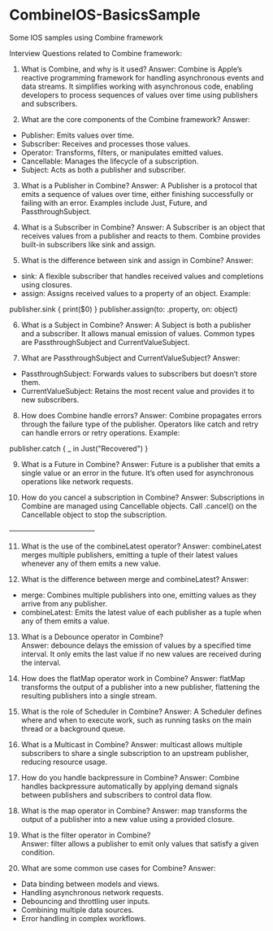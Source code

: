 # CombineIOS-BasicsSample
Some IOS samples using Combine framework 


Interview Questions related to Combine framework:


1. What is Combine, and why is it used? 
Answer: Combine is Apple’s reactive programming framework for handling asynchronous events and data streams. It simplifies working with asynchronous code, enabling developers to process sequences of values over time using publishers and subscribers.

2. What are the core components of the Combine framework? 
Answer:
* Publisher: Emits values over time.
* Subscriber: Receives and processes those values.
* Operator: Transforms, filters, or manipulates emitted values.
* Cancellable: Manages the lifecycle of a subscription.
* Subject: Acts as both a publisher and subscriber.

3. What is a Publisher in Combine?
Answer: A Publisher is a protocol that emits a sequence of values over time, either finishing successfully or failing with an error. Examples include Just, Future, and PassthroughSubject.

4. What is a Subscriber in Combine?
Answer: A Subscriber is an object that receives values from a publisher and reacts to them. Combine provides built-in subscribers like sink and assign.

5. What is the difference between sink and assign in Combine?
Answer:
* sink: A flexible subscriber that handles received values and completions using closures.
* assign: Assigns received values to a property of an object.
Example:

publisher.sink { print($0) }
publisher.assign(to: \.property, on: object)

6. What is a Subject in Combine?
Answer: A Subject is both a publisher and a subscriber. It allows manual emission of values. Common types are PassthroughSubject and CurrentValueSubject.

7. What are PassthroughSubject and CurrentValueSubject?
Answer:
* PassthroughSubject: Forwards values to subscribers but doesn’t store them.
* CurrentValueSubject: Retains the most recent value and provides it to new subscribers.

8. How does Combine handle errors?
Answer: Combine propagates errors through the failure type of the publisher. Operators like catch and retry can handle errors or retry operations.
Example:

publisher.catch { _ in Just("Recovered") }

9. What is a Future in Combine?
Answer: Future is a publisher that emits a single value or an error in the future. It’s often used for asynchronous operations like network requests.

10. How do you cancel a subscription in Combine?
Answer: Subscriptions in Combine are managed using Cancellable objects. Call .cancel() on the Cancellable object to stop the subscription.

————————————

11. What is the use of the combineLatest operator? 
Answer: combineLatest merges multiple publishers, emitting a tuple of their latest values whenever any of them emits a new value.

12. What is the difference between merge and combineLatest? 
Answer:
* merge: Combines multiple publishers into one, emitting values as they arrive from any publisher.
* combineLatest: Emits the latest value of each publisher as a tuple when any of them emits a value.

13. What is a Debounce operator in Combine?  
Answer: debounce delays the emission of values by a specified time interval. It only emits the last value if no new values are received during the interval.

14. How does the flatMap operator work in Combine? 
Answer: flatMap transforms the output of a publisher into a new publisher, flattening the resulting publishers into a single stream.

15. What is the role of Scheduler in Combine? 
Answer: A Scheduler defines where and when to execute work, such as running tasks on the main thread or a background queue.

16. What is a Multicast in Combine? 
Answer: multicast allows multiple subscribers to share a single subscription to an upstream publisher, reducing resource usage.

17. How do you handle backpressure in Combine? 
Answer: Combine handles backpressure automatically by applying demand signals between publishers and subscribers to control data flow.

18. What is the map operator in Combine? 
Answer: map transforms the output of a publisher into a new value using a provided closure.

19. What is the filter operator in Combine?  
Answer: filter allows a publisher to emit only values that satisfy a given condition.

20. What are some common use cases for Combine? 
Answer:
* Data binding between models and views.
* Handling asynchronous network requests.
* Debouncing and throttling user inputs.
* Combining multiple data sources.
* Error handling in complex workflows.
